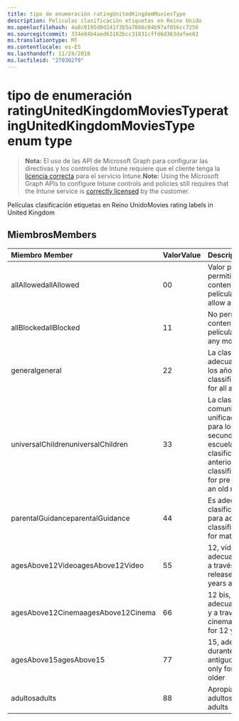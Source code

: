 ```yaml
---
title: tipo de enumeración ratingUnitedKingdomMoviesType
description: Películas clasificación etiquetas en Reino Unido
ms.openlocfilehash: 4a8c0195d0d241f3b5a7808c04b97af056cc7256
ms.sourcegitcommit: 334e84b4aed63162bcc31831cffd6d363dafee02
ms.translationtype: MT
ms.contentlocale: es-ES
ms.lasthandoff: 11/29/2018
ms.locfileid: "27030279"
---
```

# <a name="ratingunitedkingdommoviestype-enum-type"></a><span data-ttu-id="0c239-103">tipo de enumeración ratingUnitedKingdomMoviesType</span><span class="sxs-lookup"><span data-stu-id="0c239-103">ratingUnitedKingdomMoviesType enum type</span></span>

> <span data-ttu-id="0c239-104">**Nota:** El uso de las API de Microsoft Graph para configurar las directivas y los controles de Intune requiere que el cliente tenga la [licencia correcta](https://go.microsoft.com/fwlink/?linkid=839381) para el servicio Intune.</span><span class="sxs-lookup"><span data-stu-id="0c239-104">**Note:** Using the Microsoft Graph APIs to configure Intune controls and policies still requires that the Intune service is [correctly licensed](https://go.microsoft.com/fwlink/?linkid=839381) by the customer.</span></span>

<span data-ttu-id="0c239-105">Películas clasificación etiquetas en Reino Unido</span><span class="sxs-lookup"><span data-stu-id="0c239-105">Movies rating labels in United Kingdom</span></span>
## <a name="members"></a><span data-ttu-id="0c239-106">Miembros</span><span class="sxs-lookup"><span data-stu-id="0c239-106">Members</span></span>
|<span data-ttu-id="0c239-107">Miembro	</span><span class="sxs-lookup"><span data-stu-id="0c239-107">Member</span></span>|<span data-ttu-id="0c239-108">Valor</span><span class="sxs-lookup"><span data-stu-id="0c239-108">Value</span></span>|<span data-ttu-id="0c239-109">Descripción</span><span class="sxs-lookup"><span data-stu-id="0c239-109">Description</span></span>|
|:---|:---|:---|
|<span data-ttu-id="0c239-110">allAllowed</span><span class="sxs-lookup"><span data-stu-id="0c239-110">allAllowed</span></span>|<span data-ttu-id="0c239-111">0</span><span class="sxs-lookup"><span data-stu-id="0c239-111">0</span></span>|<span data-ttu-id="0c239-112">Valor predeterminado, permitir que el contenido de todas las películas</span><span class="sxs-lookup"><span data-stu-id="0c239-112">Default value, allow all movies content</span></span>|
|<span data-ttu-id="0c239-113">allBlocked</span><span class="sxs-lookup"><span data-stu-id="0c239-113">allBlocked</span></span>|<span data-ttu-id="0c239-114">1</span><span class="sxs-lookup"><span data-stu-id="0c239-114">1</span></span>|<span data-ttu-id="0c239-115">No permitir cualquier contenido de películas</span><span class="sxs-lookup"><span data-stu-id="0c239-115">Do not allow any movies content</span></span>|
|<span data-ttu-id="0c239-116">general</span><span class="sxs-lookup"><span data-stu-id="0c239-116">general</span></span>|<span data-ttu-id="0c239-117">2</span><span class="sxs-lookup"><span data-stu-id="0c239-117">2</span></span>|<span data-ttu-id="0c239-118">La clasificación U es adecuada para todos los años</span><span class="sxs-lookup"><span data-stu-id="0c239-118">The U classification is suitable for all ages</span></span>|
|<span data-ttu-id="0c239-119">universalChildren</span><span class="sxs-lookup"><span data-stu-id="0c239-119">universalChildren</span></span>|<span data-ttu-id="0c239-120">3</span><span class="sxs-lookup"><span data-stu-id="0c239-120">3</span></span>|<span data-ttu-id="0c239-121">La clasificación de comunicaciones unificadas es adecuada para los elementos secundarios previa a la escuela, una etiqueta de clasificación anterior</span><span class="sxs-lookup"><span data-stu-id="0c239-121">The UC classification is suitable for pre-school children, an old rating label</span></span>|
|<span data-ttu-id="0c239-122">parentalGuidance</span><span class="sxs-lookup"><span data-stu-id="0c239-122">parentalGuidance</span></span>|<span data-ttu-id="0c239-123">4</span><span class="sxs-lookup"><span data-stu-id="0c239-123">4</span></span>|<span data-ttu-id="0c239-124">Es adecuada para la clasificación de páginas para adultos</span><span class="sxs-lookup"><span data-stu-id="0c239-124">The PG classification is suitable for mature</span></span>|
|<span data-ttu-id="0c239-125">agesAbove12Video</span><span class="sxs-lookup"><span data-stu-id="0c239-125">agesAbove12Video</span></span>|<span data-ttu-id="0c239-126">5</span><span class="sxs-lookup"><span data-stu-id="0c239-126">5</span></span>|<span data-ttu-id="0c239-127">12, vídeo de la versión adecuada de 12 años y a través de</span><span class="sxs-lookup"><span data-stu-id="0c239-127">12, video release suitable for 12 years and over</span></span>|
|<span data-ttu-id="0c239-128">agesAbove12Cinema</span><span class="sxs-lookup"><span data-stu-id="0c239-128">agesAbove12Cinema</span></span>|<span data-ttu-id="0c239-129">6</span><span class="sxs-lookup"><span data-stu-id="0c239-129">6</span></span>|<span data-ttu-id="0c239-130">12 bis, versión cine adecuado para 12 años y a través de</span><span class="sxs-lookup"><span data-stu-id="0c239-130">12A, cinema release suitable for 12 years and over</span></span>|
|<span data-ttu-id="0c239-131">agesAbove15</span><span class="sxs-lookup"><span data-stu-id="0c239-131">agesAbove15</span></span>|<span data-ttu-id="0c239-132">7</span><span class="sxs-lookup"><span data-stu-id="0c239-132">7</span></span>|<span data-ttu-id="0c239-133">15, adecuada sólo durante 15 años y más antiguos</span><span class="sxs-lookup"><span data-stu-id="0c239-133">15, suitable only for 15 years and older</span></span>|
|<span data-ttu-id="0c239-134">adultos</span><span class="sxs-lookup"><span data-stu-id="0c239-134">adults</span></span>|<span data-ttu-id="0c239-135">8</span><span class="sxs-lookup"><span data-stu-id="0c239-135">8</span></span>|<span data-ttu-id="0c239-136">Apropiado sólo para adultos</span><span class="sxs-lookup"><span data-stu-id="0c239-136">Suitable only for adults</span></span>|



